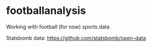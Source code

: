# footballanalysis
Working with football (for now) sports data

Statsbomb data: https://github.com/statsbomb/open-data
